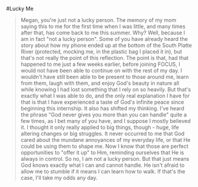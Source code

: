 #Lucky Me
>Megan, you're just not a lucky person.
The memory of my mom saying this to me for the first time when I was little, and many times after that, has come back to me this summer. Why? Well, because I am in fact "not a lucky person". Some of you have already heard the story about how my phone ended up at the bottom of the South Platte River (protected, mocking me, in the plastic bag I placed it in), but that's not really the point of this reflection. 
The point is that, had that happened to me just a few weeks earlier, before joining FOCUS, I would not have been able to continue on with the rest of my day. I wouldn't have still been able to be present to those around me, learn from them, laugh with them, and enjoy God's beauty in nature all while knowing I had lost something that I rely on so heavily. But that's exactly what I was able to do, and the only real explanation I have for that is that I have experienced a taste of God's infinite peace since beginning this internship. 
It also has shifted my thinking. I've heard the phrase "God never gives you more than you can handle" quite a few times, as I bet many of you have, and I suppose I mostly believed it. I thought it only really applied to big things, though - huge, life altering changes or big struggles. It never occurred to me that God cared about the mundane annoyances of my everyday life, or that He could be using them to shape me. Now I know that those are perfect opportunities to "offer it up" to Him, reminding ourselves that He is always in control.
So no, I am not a lucky person. But that just means God knows exactly what I can and cannot handle. He isn't afraid to allow me to stumble if it means I can learn how to walk. If that's the case, I'll take my odds any day.

